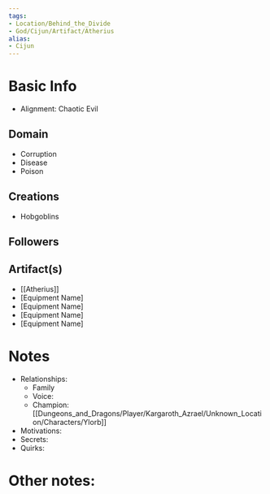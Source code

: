 ```yaml
---
tags:
- Location/Behind_the_Divide
- God/Cijun/Artifact/Atherius
alias:
- Cijun
---
```


# Basic Info
- Alignment: Chaotic Evil


## Domain
- Corruption
- Disease
- Poison

## Creations
- Hobgoblins

## Followers

## Artifact(s)
- [[Atherius]]
- [Equipment Name]
- [Equipment Name]
- [Equipment Name]
- [Equipment Name]

# Notes
- Relationships: 
	- Family
	- Voice: 
	- Champion: [[Dungeons_and_Dragons/Player/Kargaroth_Azrael/Unknown_Location/Characters/Ylorb]]
- Motivations: 
- Secrets: 
- Quirks: 

# Other notes: 